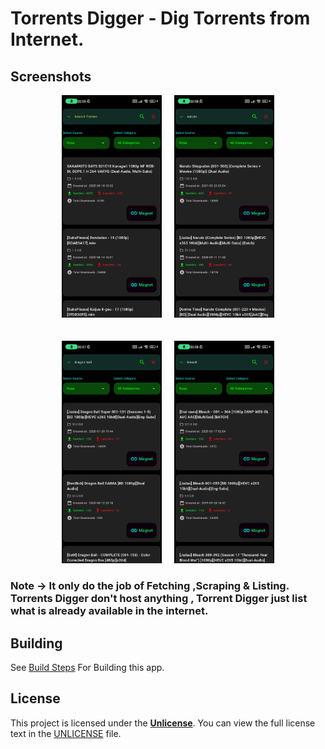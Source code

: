 # Torrents Digger - Dig Torrents from Internet.

## Screenshots

<div style="display: flex; justify-content: center; gap: 20px;">
    <a href="fastlane/metadata/android/en-US/images/phoneScreenshots/Screenshot_1_forthecommunity.torrentsdigger.jpg">
        <img src="fastlane/metadata/android/en-US/images/phoneScreenshots/Screenshot_1_forthecommunity.torrentsdigger.jpg" width="160">
    </a>
    <a href="fastlane/metadata/android/en-US/images/phoneScreenshots/Screenshot_2_org.forthecommunity.torrentsdigger.jpg">
        <img src="fastlane/metadata/android/en-US/images/phoneScreenshots/Screenshot_2_org.forthecommunity.torrentsdigger.jpg" width="160">
    </a>
</div>
<br>
<br>

<div style="display: flex; justify-content: center; gap: 20px;">
    <a href="fastlane/metadata/android/en-US/images/phoneScreenshots/Screenshot_3_org.forthecommunity.torrentsdigger.jpg">
        <img src="fastlane/metadata/android/en-US/images/phoneScreenshots/Screenshot_3_org.forthecommunity.torrentsdigger.jpg" width="160">
    </a>
    <a href="fastlane/metadata/android/en-US/images/phoneScreenshots/Screenshot_4_org.forthecommunity.torrentsdigger.jpg">
        <img src="fastlane/metadata/android/en-US/images/phoneScreenshots/Screenshot_4_org.forthecommunity.torrentsdigger.jpg" width="160">
    </a>
</div>


### Note -> It only do the job of Fetching ,Scraping & Listing. Torrents Digger don't host anything , Torrent Digger just list what is already available in the internet.



## Building
See [Build Steps](./building.md) For Building this app.

## License

This project is licensed under the **[Unlicense](https://unlicense.org)**. You can view the full license text in the [UNLICENSE](./UNLICENSE) file.

